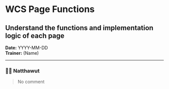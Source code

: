 # WCS Page Functions
## Understand the functions and implementation logic of each page

**Date:** YYYY-MM-DD  
**Trainer:** (Name)

---

### 🧑‍💻 Natthawut
> No comment